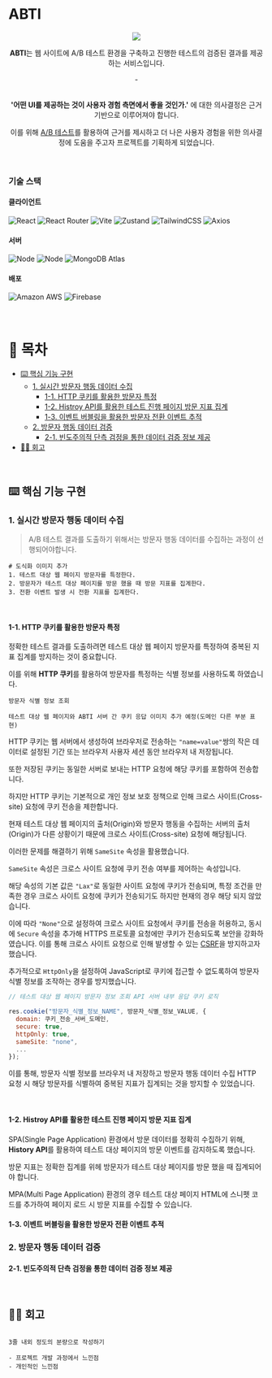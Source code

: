 # ABTI

<div align="center">

  <img src="https://github.com/user-attachments/assets/ebff20b0-53e2-4cc3-bbdc-00e1e99d40d7" />

<br>

**ABTI**는 웹 사이트에 A/B 테스트 환경을 구축하고 진행한 테스트의 검증된 결과를 제공하는 서비스입니다.

<div> - </div>

<br>

**'어떤 UI를 제공하는 것이 사용자 경험 측면에서 좋을 것인가.'** 에 대한 의사결정은 근거 기반으로 이루어져야 합니다.

이를 위해 [A/B 테스트](https://ko.wikipedia.org/wiki/A/B_%ED%85%8C%EC%8A%A4%ED%8A%B8)를 활용하여 근거를 제시하고
더 나은 사용자 경험을 위한 의사결정에 도움을 주고자 프로젝트를 기획하게 되었습니다.

</div>

<br>

### 기술 스택

#### 클라이언트

<div align="left">
  <img alt="React" src="https://img.shields.io/badge/react-2B2E3A.svg?style=for-the-badge&logo=react&logoColor=%2361DAFB">
  <img alt="React Router" src="https://img.shields.io/badge/React_Router-CA4245?style=for-the-badge&logo=react-router&logoColor=white">
  <img alt="Vite" src="https://img.shields.io/badge/vite-%23646CFF.svg?style=for-the-badge&logo=vite&logoColor=white">
  <img alt="Zustand" src="https://img.shields.io/badge/Zustand-212121.svg?style=for-the-badge&logo=windows-terminal&logoColor=white">
  <img alt="TailwindCSS" src="https://img.shields.io/badge/tailwindcss-%2338B2AC.svg?style=for-the-badge&logo=tailwind-css&logoColor=white">
  <img alt="Axios" src="https://img.shields.io/badge/axios-671ddf?&style=for-the-badge&logo=axios&logoColor=white">
</div>

#### 서버

<div align="left">
  <img alt="Node" src="https://img.shields.io/badge/Node%20js-339933?style=for-the-badge&logo=nodedotjs&logoColor=white">
  <img alt="Node" src="https://img.shields.io/badge/Express-2B2E3A?style=for-the-badge&logo=express&logoColor=white">
  <img alt="MongoDB Atlas" src="https://img.shields.io/badge/Mongo_DB-343434?style=for-the-badge&logo=mongodb&logoColor=4EA94B">
</div>

#### 배포

<div align="left">
  <img alt="Amazon AWS" src="https://img.shields.io/badge/Amazon_AWS-FF9900?style=for-the-badge&logo=amazonaws&logoColor=white">
  <img alt="Firebase" src="https://img.shields.io/badge/firebase-ffca28?style=for-the-badge&logo=firebase&logoColor=black">
</div>

<br>
<br>

# 📌 목차

<!-- toc -->

- [⌨️ 핵심 기능 구현](#%E2%8C%A8%EF%B8%8F-%ED%95%B5%EC%8B%AC-%EA%B8%B0%EB%8A%A5-%EA%B5%AC%ED%98%84)
  * [1. 실시간 방문자 행동 데이터 수집](#1-%EC%8B%A4%EC%8B%9C%EA%B0%84-%EB%B0%A9%EB%AC%B8%EC%9E%90-%ED%96%89%EB%8F%99-%EB%8D%B0%EC%9D%B4%ED%84%B0-%EC%88%98%EC%A7%91)
    + [1-1. HTTP 쿠키를 활용한 방문자 특정](#1-1-http-%EC%BF%A0%ED%82%A4%EB%A5%BC-%ED%99%9C%EC%9A%A9%ED%95%9C-%EB%B0%A9%EB%AC%B8%EC%9E%90-%ED%8A%B9%EC%A0%95)
    + [1-2. Histroy API를 활용한 테스트 진행 페이지 방문 지표 집계](#1-2-histroy-api%EB%A5%BC-%ED%99%9C%EC%9A%A9%ED%95%9C-%ED%85%8C%EC%8A%A4%ED%8A%B8-%EC%A7%84%ED%96%89-%ED%8E%98%EC%9D%B4%EC%A7%80-%EB%B0%A9%EB%AC%B8-%EC%A7%80%ED%91%9C-%EC%A7%91%EA%B3%84)
    + [1-3. 이벤트 버블링을 활용한 방문자 전환 이벤트 추적](#1-3-%EC%9D%B4%EB%B2%A4%ED%8A%B8-%EB%B2%84%EB%B8%94%EB%A7%81%EC%9D%84-%ED%99%9C%EC%9A%A9%ED%95%9C-%EB%B0%A9%EB%AC%B8%EC%9E%90-%EC%A0%84%ED%99%98-%EC%9D%B4%EB%B2%A4%ED%8A%B8-%EC%B6%94%EC%A0%81)
  * [2. 방문자 행동 데이터 검증](#2-%EB%B0%A9%EB%AC%B8%EC%9E%90-%ED%96%89%EB%8F%99-%EB%8D%B0%EC%9D%B4%ED%84%B0-%EA%B2%80%EC%A6%9D)
    + [2-1. 빈도주의적 단측 검정을 통한 데이터 검증 정보 제공](#2-1-%EB%B9%88%EB%8F%84%EC%A3%BC%EC%9D%98%EC%A0%81-%EB%8B%A8%EC%B8%A1-%EA%B2%80%EC%A0%95%EC%9D%84-%ED%86%B5%ED%95%9C-%EB%8D%B0%EC%9D%B4%ED%84%B0-%EA%B2%80%EC%A6%9D-%EC%A0%95%EB%B3%B4-%EC%A0%9C%EA%B3%B5)
- [✍🏻 회고](#%E2%9C%8D%F0%9F%8F%BB-%ED%9A%8C%EA%B3%A0)

<!-- tocstop -->

<br>

## ⌨️ 핵심 기능 구현

### 1. 실시간 방문자 행동 데이터 수집

> A/B 테스트 결과를 도출하기 위해서는 방문자 행동 데이터를 수집하는 과정이 선행되어야합니다.

```
# 도식화 이미지 추가
1. 테스트 대상 웹 페이지 방문자를 특정한다.
2. 방문자가 테스트 대상 페이지를 방문 했을 때 방문 지표를 집계한다.
3. 전환 이벤트 발생 시 전환 지표를 집계한다.

```

<!-- 집계된 행동 데이터를 기반으로 전환율(유도된 행위를 한 방문자의 비율)과 같은  -->

<br>

#### 1-1. HTTP 쿠키를 활용한 방문자 특정

<!-- 테스트 대상 웹 페이지 방문자의 중복된 지표가 집계될 경우 특정 그룹의 지표가 정확하지 않은 수치를 나타내기 때문에 정확한 테스트 결과를 도출하기 위해서는 방문자를 특정하여 중복된 지표가 집계되지 않도록 하는 것이 중요합니다. -->

정확한 테스트 결과를 도출하려면 테스트 대상 웹 페이지 방문자를 특정하여 중복된 지표 집계를 방지하는 것이 중요합니다.

이를 위해 **HTTP 쿠키**를 활용하여 방문자를 특정하는 식별 정보를 사용하도록 하였습니다.

```
방문자 식별 정보 조회

테스트 대상 웹 페이지와 ABTI 서버 간 쿠키 응답 이미지 추가 예정(도메인 다른 부분 표현)

```

HTTP 쿠키는 웹 서버에서 생성하여 브라우저로 전송하는 `"name=value"`쌍의 작은 데이터로 설정된 기간 또는 브라우저 사용자 세션 동안 브라우저 내 저장됩니다.

또한 저장된 쿠키는 동일한 서버로 보내는 HTTP 요청에 해당 쿠키를 포함하여 전송합니다.

하지만 HTTP 쿠키는 기본적으로 개인 정보 보호 정책으로 인해 크로스 사이트(Cross-site) 요청에 쿠키 전송을 제한합니다.

현재 테스트 대상 웹 페이지의 출처(Origin)와 방문자 행동을 수집하는 서버의 출처(Origin)가 다른 상황이기 때문에
크로스 사이트(Cross-site) 요청에 해당됩니다.

이러한 문제를 해결하기 위해 `SameSite` 속성을 활용했습니다.

`SameSite` 속성은 크로스 사이트 요청에 쿠키 전송 여부를 제어하는 속성입니다.

해당 속성의 기본 값은 `"Lax"`로 동일한 사이트 요청에 쿠키가 전송되며, 특정 조건을 만족한 경우 크로스 사이트 요청에 쿠키가 전송되기도 하지만 현재의 경우 해당 되지 않았습니다.

이에 따라 `"None"`으로 설정하여 크로스 사이트 요청에서 쿠키를 전송을 허용하고, 동시에 `Secure` 속성을 추가해 HTTPS 프로토콜 요청에만 쿠키가 전송되도록 보안을 강화하였습니다.
이를 통해 크로스 사이트 요청으로 인해 발생할 수 있는 [CSRF](https://ko.wikipedia.org/wiki/%EC%82%AC%EC%9D%B4%ED%8A%B8_%EA%B0%84_%EC%9A%94%EC%B2%AD_%EC%9C%84%EC%A1%B0)을 방지하고자 했습니다.

추가적으로 `HttpOnly`을 설정하여 JavaScript로 쿠키에 접근할 수 없도록하여 방문자 식별 정보를 조작하는 경우를 방지했습니다.

```javascript
// 테스트 대상 웹 페이지 방문자 정보 조회 API 서버 내부 응답 쿠키 로직

res.cookie("방문자_식별_정보_NAME", 방문자_식별_정보_VALUE, {
  domain: 쿠키_전송_서버_도메인,
  secure: true,
  httpOnly: true,
  sameSite: "none",
  ...
});
```

이를 통해, 방문자 식별 정보를 브라우저 내 저장하고 방문자 행동 데이터 수집 HTTP 요청 시 해당 방문자를 식별하여 중복된 지표가 집계되는 것을 방지할 수 있었습니다.

<br>

#### 1-2. Histroy API를 활용한 테스트 진행 페이지 방문 지표 집계

SPA(Single Page Application) 환경에서 방문 데이터를 정확히 수집하기 위해, **History API**를 활용하여 테스트 대상 페이지의 방문 이벤트를 감지하도록 했습니다.

방문 지표는 정확한 집계를 위헤 방문자가 테스트 대상 페이지를 방문 했을 때 집계되어야 합니다.

MPA(Multi Page Application) 환경의 경우 테스트 대상 페이지 HTML에 스니펫 코드를 추가하여 페이지 로드 시 방문 지표를 수집할 수 있습니다.

<!-- 하지만 SPA은 하나의 HTML에 페이지 라우팅을 -->

#### 1-3. 이벤트 버블링을 활용한 방문자 전환 이벤트 추적

### 2. 방문자 행동 데이터 검증

#### 2-1. 빈도주의적 단측 검정을 통한 데이터 검증 정보 제공

<br>

## ✍🏻 회고

```

3줄 내외 정도의 분량으로 작성하기

- 프로젝트 개발 과정에서 느낀점
- 개인적인 느낀점

```
